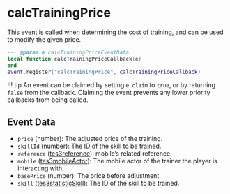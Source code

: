 # calcTrainingPrice

This event is called when determining the cost of training, and can be used to modify the given price.

```lua
--- @param e calcTrainingPriceEventData
local function calcTrainingPriceCallback(e)
end
event.register("calcTrainingPrice", calcTrainingPriceCallback)
```

!!! tip
	An event can be claimed by setting `e.claim` to `true`, or by returning `false` from the callback. Claiming the event prevents any lower priority callbacks from being called.

## Event Data

* `price` (number): The adjusted price of the training.
* `skillId` (number): The ID of the skill to be trained.
* `reference` ([tes3reference](../../types/tes3reference)): mobile’s related reference.
* `mobile` ([tes3mobileActor](../../types/tes3mobileActor)): The mobile actor of the trainer the player is interacting with.
* `basePrice` (number): The price before adjustment.
* `skill` ([tes3statisticSkill](../../types/tes3statisticSkill)): The ID of the skill to be trained.

